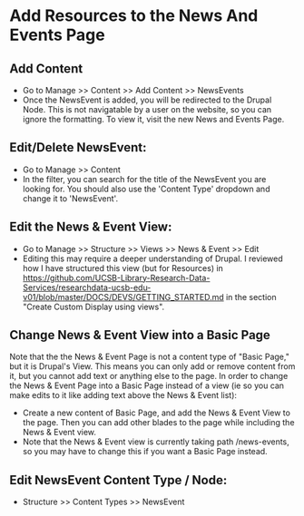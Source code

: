 # Add Resources to the News And Events Page

## Add Content
- Go to Manage >> Content >> Add Content >> NewsEvents
- Once the NewsEvent is added, you will be redirected to the Drupal Node.  This is not navigatable by a user on the website, so you can ignore the formatting.  To view it, visit the new News and Events Page.

## Edit/Delete NewsEvent:
- Go to Manage >> Content
- In the filter, you can search for the title of the NewsEvent you are looking for.  You should also use the 'Content Type' dropdown and change it to 'NewsEvent'.  

## Edit the News & Event View:
- Go to Manage >> Structure >> Views >> News & Event >> Edit
- Editing this may require a deeper understanding of Drupal.  I reviewed how I have structured this view (but for Resources) in https://github.com/UCSB-Library-Research-Data-Services/researchdata-ucsb-edu-v01/blob/master/DOCS/DEVS/GETTING_STARTED.md in the section "Create Custom Display using views".  

## Change News & Event View into a Basic Page
Note that the the News & Event Page is not a content type of "Basic Page," but it is Drupal's View.  This means you can only add or remove content from it, but you cannot add text or anything else to the page.  In order to change the News & Event Page into a Basic Page instead of a view (ie so you can make edits to it like adding text above the News & Event list):
- Create a new content of Basic Page, and add the News & Event View to the page.  Then you can add other blades to the page while including the News & Event view.  
- Note that the News & Event view is currently taking path /news-events, so you may have to change this if you want a Basic Page instead.

## Edit NewsEvent Content Type / Node:
- Structure >> Content Types >> NewsEvent
